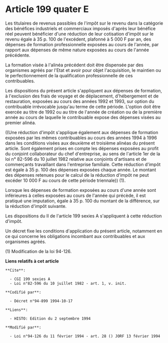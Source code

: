# Article 199 quater E

Les titulaires de revenus passibles de l'impôt sur le revenu dans la catégorie des bénéfices industriels et commerciaux
imposés d'après leur bénéfice réel peuvent bénéficier d'une réduction de leur cotisation d'impôt sur le revenu égale à 35 p.
100 de l'excédent, plafonné à 5 000 F par an, des dépenses de formation professionnelle exposées au cours de l'année, par
rapport aux dépenses de même nature exposées au cours de l'année précédente.

La formation visée à l'alinéa précédent doit être dispensée par des organismes agréés par l'Etat et avoir pour objet
l'acquisition, le maintien ou le perfectionnement de la qualification professionnelle de ces contribuables.

Les dispositions du présent article s'appliquent aux dépenses de formation, à l'exclusion des frais de voyage et de
déplacement, d'hébergement et de restauration, exposées au cours des années 1992 et 1993, sur option du contribuable
irrévocable jusqu'au terme de cette période. L'option doit être exercée au titre de 1992 ou au titre de l'année de création
ou de la première année au cours de laquelle le contribuable expose des dépenses visées au premier alinéa.

((Une réduction d'impôt s'applique également aux dépenses de formation exposées par les mêmes contribuables au cours des
années 1994 à 1996 dans les conditions visées aux deuxième et troisième alinéas du présent article. Sont également prises en
compte les dépenses exposées au profit du conjoint collaborateur du chef d'entreprise, au sens de l'article 1er de la loi n°
82-596 du 10 juillet 1982 relative aux conjoints d'artisans et de commerçants travaillant dans l'entreprise familiale. Cette
réduction d'impôt est égale à 35 p. 100 des dépenses exposées chaque année. Le montant des dépenses retenues pour le calcul
de la réduction d'impôt ne peut excéder 10 000 F au cours de cette période triennale)) (1).

Lorsque les dépenses de formation exposées au cours d'une année sont inférieures à celles exposées au cours de l'année qui
précède, il est pratiqué une imputation, égale à 35 p. 100 du montant de la différence, sur la réduction d'impôt suivante.

Les dispositions du II de l'article 199 sexies A s'appliquent à cette réduction d'impôt.

Un décret fixe les conditions d'application du présent article, notamment en ce qui concerne les obligations incombant aux
contribuables et aux organismes agréés.

(1) Modification de la loi 94-126.

**Liens relatifs à cet article**

	**Cite**:

	  - CGI 199 sexies A
	  - Loi n°82-596 du 10 juillet 1982 - art. 1, v. init.

	**Codifié par**:

	  - Décret n°94-899 1994-10-17

	**Liens**:

	  - HISTO: Edition du 2 septembre 1994

	**Modifié par**:

	  - Loi n°94-126 du 11 février 1994 - art. 28 () JORF 13 février 1994
